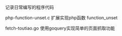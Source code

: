 记录日常编写的程序代码

php-function-unset.c  扩展实现php函数 function_unset

fetch-toutiao.go  使用goquery实现简单的页面抓取功能

